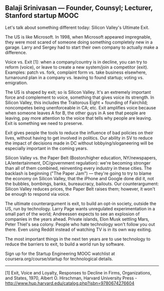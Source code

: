 ## Balaji Srinivasan — Founder, Counsyl; Lecturer, Stanford startup MOOC

Let's talk about something different today: Silicon Valley's Ultimate Exit.

The US is like Microsoft. In 1998, when Microsoft appeared impregnable, they were most scared of someone doing something completely new in a garage. Larry and Sergey had to start their own company to actually make a difference.

Voice vs. Exit [1]: when a company/country is in decline, you can try to reform (voice), or leave to create a new system/join a competitor (exit). Examples: patch vs. fork, complaint form vs. take business elsewhere, turnaround plan in a company vs. leaving to found startup; voting vs. emigration.

The US is shaped by exit; so is Silicon Valley. It's an extremely important force and complement to voice, something that gives voice its strength. In Silicon Valley, this includes the Traitorous Eight + founding of Fairchild; noncompetes being unenforceable in CA; etc. Exit amplifies voice because when someone leaves A for B, the other guys in A see that people are leaving, pay more attention to the voice that tells why people are leaving. Exit is something we need to preserve.

Exit gives people the tools to reduce the influence of bad policies on their lives, without having to get involved in politics. Our ability in SV to reduce the impact of decisions made in DC without lobbying/sloganeering will be especially important in the coming years.

Silicon Valley vs. the Paper Belt (Boston/higher education, NY/newspapers, LA/entertainment, DC/government regulation): we're becoming stronger than all of them combined, reinventing every industry in these cities. The backlash is beginning ("The Paper Jam") — they're going to try to blame the economy on Silicon Valley, that the iPhone and Google done did it, not the bubbles, bombings, banks, bureaucracy, bailouts. Our counterargument: Silicon Valley reduces prices, the Paper Belt raises them; however, it won't be enough to respond via voice.

The ultimate counterargument is exit, to build an opt-in society, outside the US, run by technology. Larry Page wants unregulated experimentation in a small part of the world; Andreessen expects to see an explosion of companies in the years ahead. Private islands, Elon Musk settling Mars, Peter Thiel's sea colony. People who hate technology won't follow you out there. Even using Reddit instead of watching TV is in its own way exiting.

The most important things in the next ten years are to use technology to reduce the barriers to exit, to build a world run by software.

Sign up for the Startup Engineering MOOC watchlist at coursera.org/course/startup for technological details.

---

[1] Exit, Voice and Loyalty, Responses to Decline in Firms, Organizations, and States, 1970, Albert O. Hirschman, Harvard University Press - http://www.hup.harvard.edu/catalog.php?isbn=9780674276604
